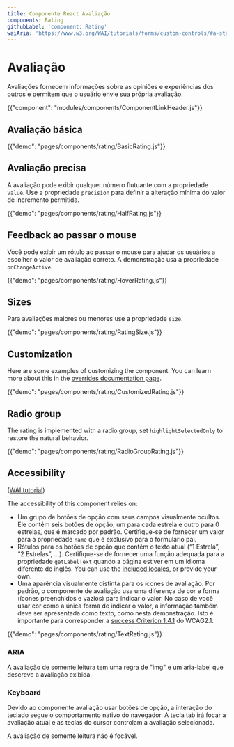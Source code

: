 ```yaml
---
title: Componente React Avaliação
components: Rating
githubLabel: 'component: Rating'
waiAria: 'https://www.w3.org/WAI/tutorials/forms/custom-controls/#a-star-rating'
---
```


# Avaliação

<p class="description">Avaliações fornecem informações sobre as opiniões e experiências dos outros e permitem que o usuário envie sua própria avaliação.</p>

{{"component": "modules/components/ComponentLinkHeader.js"}}

## Avaliação básica

{{"demo": "pages/components/rating/BasicRating.js"}}

## Avaliação precisa

A avaliação pode exibir qualquer número flutuante com a propriedade `value`. Use a propriedade `precision` para definir a alteração mínima do valor de incremento permitida.

{{"demo": "pages/components/rating/HalfRating.js"}}

## Feedback ao passar o mouse

Você pode exibir um rótulo ao passar o mouse para ajudar os usuários a escolher o valor de avaliação correto. A demonstração usa a propriedade `onChangeActive`.

{{"demo": "pages/components/rating/HoverRating.js"}}

## Sizes

Para avaliações maiores ou menores use a propriedade `size`.

{{"demo": "pages/components/rating/RatingSize.js"}}

## Customization

Here are some examples of customizing the component. You can learn more about this in the [overrides documentation page](/customization/how-to-customize/).

{{"demo": "pages/components/rating/CustomizedRating.js"}}

## Radio group

The rating is implemented with a radio group, set `highlightSelectedOnly` to restore the natural behavior.

{{"demo": "pages/components/rating/RadioGroupRating.js"}}

## Accessibility

([WAI tutorial](https://www.w3.org/WAI/tutorials/forms/custom-controls/#a-star-rating))

The accessibility of this component relies on:

- Um grupo de botões de opção com seus campos visualmente ocultos. Ele contém seis botões de opção, um para cada estrela e outro para 0 estrelas, que é marcado por padrão. Certifique-se de fornecer um valor para a propriedade `name` que é exclusivo para o formulário pai.
- Rótulos para os botões de opção que contém o texto atual (“1 Estrela”, “2 Estrelas”, …). Certifique-se de fornecer uma função adequada para a propriedade `getLabelText` quando a página estiver em um idioma diferente de inglês. You can use the [included locales](https://mui.com/guides/localization/), or provide your own.
- Uma aparência visualmente distinta para os ícones de avaliação. Por padrão, o componente de avaliação usa uma diferença de cor e forma (ícones preenchidos e vazios) para indicar o valor. No caso de você usar cor como a única forma de indicar o valor, a informação também deve ser apresentada como texto, como nesta demonstração. Isto é importante para corresponder a [success Criterion 1.4.1](https://www.w3.org/TR/WCAG21/#use-of-color) do WCAG2.1.

{{"demo": "pages/components/rating/TextRating.js"}}

### ARIA

A avaliação de somente leitura tem uma regra de "img" e um aria-label que descreve a avaliação exibida.

### Keyboard

Devido ao componente avaliação usar botões de opção, a interação do teclado segue o comportamento nativo do navegador. A tecla tab irá focar a avaliação atual e as teclas do cursor controlam a avaliação selecionada.

A avaliação de somente leitura não é focável.
